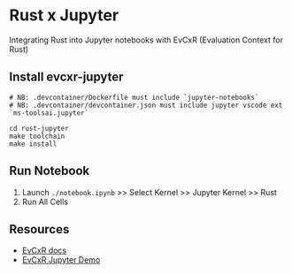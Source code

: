 # Rust x Jupyter

Integrating Rust into Jupyter notebooks with EvCxR (Evaluation Context for Rust)


## Install evcxr-jupyter

```
# NB: .devcontainer/Dockerfile must include `jupyter-notebooks`
# NB: .devcontainer/devcontainer.json must include jupyter vscode ext `ms-toolsai.jupyter`

cd rust-jupyter
make toolchain
make install
```

## Run Notebook

1. Launch `./notebook.ipynb` >> Select Kernel >> Jupyter Kernel >> Rust
2. Run All Cells

## Resources

* [EvCxR docs](https://github.com/evcxr/evcxr/tree/main/evcxr_jupyter)
* [EvCxR Jupyter Demo](https://github.com/evcxr/evcxr/blob/main/evcxr_jupyter/samples/evcxr_jupyter_tour.ipynb) 


